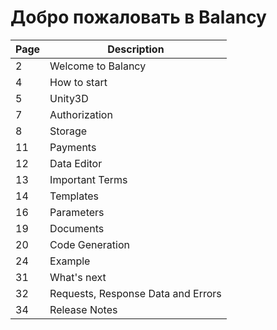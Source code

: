 # Добро пожаловать в Balancy

Page | Description
-----|------------
2|   Welcome to Balancy
4|   How to start
5|   Unity3D
7|   Authorization
8|   Storage
11|  Payments
12|  Data Editor
13|  Important Terms
14|  Templates
16|  Parameters
19|  Documents
20|  Code Generation
24|  Example
31|  What's next
32|  Requests, Response Data and Errors
34|  Release Notes
